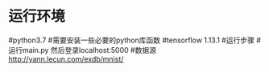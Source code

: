 ﻿# 运行环境
#python3.7
#需要安装一些必要的python库函数
#tensorflow 1.13.1
#运行步骤
#运行main.py 然后登录localhost:5000
#数据源 http://yann.lecun.com/exdb/mnist/
